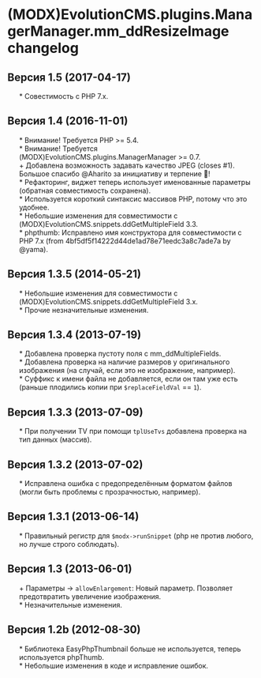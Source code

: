 # (MODX)EvolutionCMS.plugins.ManagerManager.mm_ddResizeImage changelog


## Версия 1.5 (2017-04-17)
* \* Совестимость с PHP 7.x.


## Версия 1.4 (2016-11-01)
* \* Внимание! Требуется PHP >= 5.4.
* \* Внимание! Требуется (MODX)EvolutionCMS.plugins.ManagerManager >= 0.7.
* \+ Добавлена возможность задавать качество JPEG (closes #1). Большое спасибо @Aharito за инициативу и терпение :pray:!
* \* Рефакторинг, виджет теперь использует именованные параметры (обратная совместимость сохранена).
* \* Используется короткий синтаксис массивов PHP, потому что это удобнее.
* \* Небольшие изменения для совместимости с (MODX)EvolutionCMS.snippets.ddGetMultipleField 3.3.
* \* phpthumb: Исправлено имя конструктора для совместимости с PHP 7.x (from 4bf5df5f14222d44de1ad78e71eedc3a8c7ade7a by @yama).


## Версия 1.3.5 (2014-05-21)
* \* Небольшие изменения для совместимости с (MODX)EvolutionCMS.snippets.ddGetMultipleField 3.x.
* \* Прочие незначительные изменения.


## Версия 1.3.4 (2013-07-19)
* \* Добавлена проверка пустоту поля с mm_ddMultipleFields.
* \* Добавлена проверка на наличие размеров у оригинального изображения (на случай, если это не изображение, например).
* \* Суффикс к имени файла не добавляется, если он там уже есть (раньше плодились копии при `$replaceFieldVal` == `1`).


## Версия 1.3.3 (2013-07-09)
* \* При получении TV при помощи `tplUseTvs` добавлена проверка на тип данных (массив).


## Версия 1.3.2 (2013-07-02)
* \* Исправлена ошибка с предопределённым форматом файлов (могли быть проблемы с прозрачностью, например).


## Версия 1.3.1 (2013-06-14)
* \* Правильный регистр для `$modx->runSnippet` (php не против любого, но лучше строго соблюдать).


## Версия 1.3 (2013-06-01)
* \+ Параметры → `allowEnlargement`: Новый параметр. Позволяет предотвратить увеличение изображения.
* \* Незначительные изменения.


## Версия 1.2b (2012-08-30)
* \* Библиотека EasyPhpThumbnail больше не используется, теперь используется phpThumb.
* \* Небольшие изменения в коде и исправление ошибок.


<link rel="stylesheet" type="text/css" href="https://DivanDesign.ru/assets/files/ddMarkdown.css" />
<style>ul{list-style:none;}</style>
